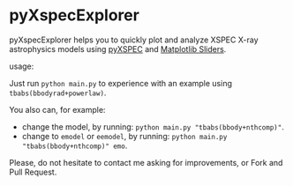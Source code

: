 # pyXspecExplorer

pyXspecExplorer helps you to quickly plot and analyze XSPEC X-ray astrophysics models using [pyXSPEC](https://heasarc.gsfc.nasa.gov/xanadu/xspec/python/html/) and [Matplotlib Sliders](https://matplotlib.org/stable/gallery/widgets/slider_demo.html). 

usage:

Just run `python main.py` to experience with an example using `tbabs(bbodyrad+powerlaw)`.

You also can, for example:

- change the model, by running: `python main.py "tbabs(bbody+nthcomp)"`.
- change to `emodel` or `eemodel`, by running: `python main.py "tbabs(bbody+nthcomp)" emo`.

Please, do not hesitate to contact me asking for improvements, or Fork and Pull Request.
